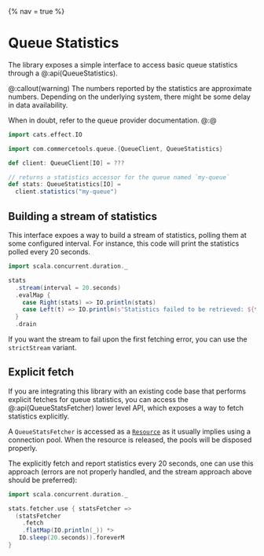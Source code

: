 {% nav = true %}
# Queue Statistics

The library exposes a simple interface to access basic queue statistics through a @:api(QueueStatistics).

@:callout(warning)
The numbers reported by the statistics are approximate numbers. Depending on the underlying system, there might be some delay in data availability.

When in doubt, refer to the queue provider documentation.
@:@

```scala mdoc
import cats.effect.IO

import com.commercetools.queue.{QueueClient, QueueStatistics}

def client: QueueClient[IO] = ???

// returns a statistics accessor for the queue named `my-queue`
def stats: QueueStatistics[IO] =
  client.statistics("my-queue")
```

## Building a stream of statistics

This interface expoes a way to build a stream of statistics, polling them at some configured interval. For instance, this code will print the statistics polled every 20 seconds.

```scala mdoc:compile-only
import scala.concurrent.duration._

stats
  .stream(interval = 20.seconds)
  .evalMap { 
    case Right(stats) => IO.println(stats)
    case Left(t) => IO.println(s"Statistics failed to be retrieved: ${t.getMessage()}")
  }
  .drain
```

If you want the stream to fail upon the first fetching error, you can use the `strictStream` variant.

## Explicit fetch

If you are integrating this library with an existing code base that performs explicit fetches for queue statistics, you can access the @:api(QueueStatsFetcher) lower level API, which exposes a way to fetch statistics explicitly.

A `QueueStatsFetcher` is accessed as a [`Resource`][cats-effect-resource] as it usually implies using a connection pool. When the resource is released, the pools will be disposed properly.

The explicitly fetch and report statistics every 20 seconds, one can use this approach (errors are not properly handled, and the stream approach above should be preferred):

```scala mdoc:compile-only
import scala.concurrent.duration._

stats.fetcher.use { statsFetcher =>
  (statsFetcher
    .fetch
    .flatMap(IO.println(_)) *>
   IO.sleep(20.seconds)).foreverM
}
```

[cats-effect-resource]: https://typelevel.org/cats-effect/docs/std/resource

